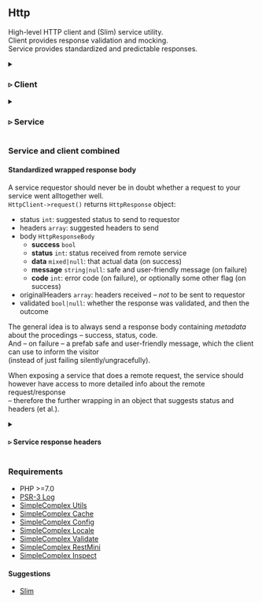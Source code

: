 ## Http ##

High-level HTTP client and (Slim) service utility.  
Client provides response validation and mocking.  
Service provides standardized and predictable responses.

<details>
<summary>

### ▹ Client ###
</summary>

#### Request options ####

The ```HttpClient->request()``` method accepts it's own options  
as well as options for the underlying [RestMini Client](https://github.com/simplecomplex/restmini#client-options).

##### Own options #####

- (bool) **debug_dump**: log request and response
- (bool|arr) **cacheable**: cache response/load response from [cache](https://github.com/simplecomplex/php-cache)
- (bool|arr) **validate_response**: validate the response body against a [validation rule set](https://github.com/simplecomplex/php-validate)
- (bool|arr) **mock_response**: don't send the request, return predefined mock response
- (int) **retry_on_unavailable**: millisecs; try again later upon  
     503 Service Unavailable|host not found|connection failed
- (arr) **require_response_headers**: list of response header keys required
- (bool) **err_on_endpoint_not_found**: err on 404 + HTML response
- (bool) **err_on_resource_not_found**: err on 204 or 404 + JSON response
- (arr) **log_warning_on_status**: key is status code, value is true

##### Options processing #####

Apart from options passed directly to ```HttpClient->request()```  
there may also exist settings (see [Config](https://github.com/simplecomplex/php-config)) for the:
- **provider**: the service host
- **service**: a group of endpoints
- **endpoint**: the actual endpoint
- **method**: literal HTTP method or an alias (like GET aliases index and retrieve)

During request preparations settings and options get merged, so that  
– _options_ override _method_ settings, which override _endpoint_ settings, which override... (you get it).  
Sounds like a lot of work, but it isn't really.


  <details>
  <summary>
  
  #### ▹▹ Client CLI commands ####
  </summary>

##### (remote) Service configuration #####

```bash
# Show provider settings.
php cli.php config-get -a global http-provider.prvdr

# Show service settings.
php cli.php config-get -a global http-service.prvdr.example-service

# Show endpoint settings.
php cli.php config-get -a global http-endpoint.prvdr.example-service.ndpnt

# Show method settings.
php cli.php config-get -a global http-method.prvdr.example-service.ndpnt.GET
```

##### Validation rule sets #####

```bash
# Show cached validation rule set.
php cli.php cache-get http-response_validation-rule-set prvdr.example-service.ndpnt.GET

# Delete cached validation rule set.
php cli.php cache-delete http-response_validation-rule-set prvdr.example-service.ndpnt.GET
```

##### Mock responses #####

```bash
# Show cached mock response.
php cli.php cache-get http-response_mock prvdr.example-service.ndpnt.GET

# Delete cached mock response.
php cli.php cache-delete http-response_mock prvdr.example-service.ndpnt.GET
```
  </details>

  <details>
  <summary>
  
  #### ▹▹ Client error codes ####
  </summary>
  
  For every error code there's an equivalent prefab safe and user-friendly (localizable) error message.
  
  - ```unknown```: overall error fallback
  - ```local-unknown```: local error fallback
  - ```local-algo```: in-package logical error
  - ```local-use```: invalid argument et al.
  - ```local-configuration```: bad config var
  - ```local-option```: bad option var
  - ```local-init```: RestMini Client or cURL cannot request
  - ```host-unavailable```: DNS or actually no such host
  - ```service-unavailable```: status 503 Service Unavailable
  - ```too-many-redirects```: too many redirects
  - ```timeout```: cURL 504
  - ```timeout-propagated```: status 504 Gateway Timeout
  - ```response-none```: cURL 500 (RestMini Client 'response-false')
  - ```remote```: status 500 Internal Server Error
  - ```remote-propagated```: remote says 502 Bad Gateway
  - ```malign-status-unexpected```: unsupported 5xx status
  - ```endpoint-not-found```: status 404 + Content-Type not JSON (probably HTML); no such endpoint
  - ```resource-not-found```: status 204, status 404 + Content-Type JSON; no such resource (object)
  - ```remote-validation-bad```: 400 Bad Request 
  - ```remote-validation-failed```: 412 Precondition Failed, 422 Unprocessable Entity
  - ```response-type```: content type mismatch
  - ```response-format```: parse error
  - ```benign-status-unexpected```: unsupported non-5xx status
  - ```header-missing```: setting/option _require_response_headers_
  - ```response-validation```: response body validation failure; service will send X-Http-Response-Invalid header
  
  </details>

</details>

<details>
<summary>

### ▹ Service ###
</summary>

Producing a service response is not as hard as requesting a remote service,  
so the service part of **Http** is not as rich as the client part.  
It is assumed that one will simply echo something and send some headers
– or use a service framework like [Slim](https://www.slimframework.com/).

The ```HttpServiceSlim``` class suggest means of interacting with Slim, and **Http** includes a simple example.
@todo  
And **Http** also provides a few other service utilities.

#### Allowing Cross Origin requests ####

Preferably only at development site. Necessary when developing Angular-based frontend.

Place a ```.cross_origin_allow_sites``` text file in document root, containing list allowed sites, like:  
```http://localhost:4200,http://my-project.build.local.host:80```

  <details>
  <summary>
  
  #### ▹▹ Service error codes ####
  </summary>
  
  For every error code there's an equivalent prefab safe and user-friendly (localizable) error message.
  
  - ```unknown```: overall fallback
  - ```request-unacceptable```: (some kind of) bad request; ```HttpResponseRequestUnacceptable```
  - ```unauthenticated```: authentication (login) failure; ```HttpResponseRequestUnauthenticated```
  - ```unauthorized```: authorization (permission) failure; ```HttpResponseRequestUnauthorized```
  - ```request-validation```: request header/argument validation failure; ```HttpResponseRequestInvalid```
  - ```frontend-response-format```: frontend only; parse error
  - ```frontend-response-validation```: frontend only; response validation failure
  
  </details>

</details>

### Service and client combined ###

#### Standardized wrapped response body ####

A service requestor should never be in doubt whether a request to your service went alltogether well.  
```HttpClient->request()``` returns ```HttpResponse``` object:

- status ```int```: suggested status to send to requestor
- headers ```array```: suggested headers to send
- body ```HttpResponseBody```
  - **success** ```bool```
  - **status** ```int```: status received from remote service
  - **data** ```mixed|null```: that actual data (on success)
  - **message** ```string|null```: safe and user-friendly message (on failure)
  - **code** ```int```: error code (on failure), or optionally some other flag (on success)
- originalHeaders ```array```: headers received – _not_ to be sent to requestor
- validated ```bool|null```: whether the response was validated, and then the outcome

The general idea is to always send a response body containing _metadata_ about the procedings – success, status, code.  
And – on failure – a prefab safe and user-friendly message, which the client can use to inform the visitor  
(instead of just failing silently/ungracefully).

When exposing a service that does a remote request, the service should however have access to more detailed info
about the remote request/response  
– therefore the further wrapping in an object that suggests status and headers (et al.).

<details>
  <summary>
  
#### ▹ Service response headers ####
</summary>

**Http** uses a number of custom response headers, to flag stuff to the client.  
Some are issued by ```HttpClient``` upon every remote request (the original/final statuses).  
Others are only issued if a service uses/sends one of the prefab ```HttpResponse``` extensions.

- <sup>(int)</sup>```X-Http-Original-Status```: status received from remote service (or interpretated ditto)
- <sup>(int)</sup>```X-Http-Final-Status```: final status to be sent to client
- ```X-Http-Response-Invalid```: response validation failure; ```HttpResponseResponseInvalid```
- ```X-Http-Mock-Response```: ```HttpClient``` never called remote service; used prefab mock response
- ```X-Http-Request-Invalid```: request header/argument validation failure; ```HttpResponseRequestInvalid```
- ```X-Http-Request-Unacceptable```: (some kind of) bad request; ```HttpResponseRequestUnacceptable```
- ```X-Http-Request-Unauthenticated```: authentication (login) failure; ```HttpResponseRequestUnauthenticated```
- ```X-Http-Request-Unathorized```: authorization (permission) failure; ```HttpResponseRequestUnauthorized```

</details>

### Requirements ###

- PHP >=7.0
- [PSR-3 Log](https://github.com/php-fig/log)
- [SimpleComplex Utils](https://github.com/simplecomplex/php-utils)
- [SimpleComplex Cache](https://github.com/simplecomplex/php-cache)
- [SimpleComplex Config](https://github.com/simplecomplex/php-config)
- [SimpleComplex Locale](https://github.com/simplecomplex/php-locale)
- [SimpleComplex Validate](https://github.com/simplecomplex/php-validate)
- [SimpleComplex RestMini](https://github.com/simplecomplex/restmini)
- [SimpleComplex Inspect](https://github.com/simplecomplex/inspect)

#### Suggestions ####
- [Slim](https://github.com/slimphp/Slim) 
